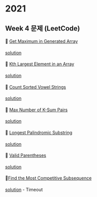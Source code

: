 # 2021
## Week 4 문제 (LeetCode)

####
👀 [  Get Maximum in Generated Array](https://leetcode.com/explore/challenge/card/january-leetcoding-challenge-2021/581/week-3-january-15th-january-21st/3605/)
####
[solution](https://github.com/wishJinit/Algorithm-LeetCode/blob/master/challenge/week03_2021_january_15th_january_21st/Q01.java)
####
👀 [  Kth Largest Element in an Array](https://leetcode.com/explore/challenge/card/january-leetcoding-challenge-2021/581/week-3-january-15th-january-21st/3606/)
####
[solution](https://github.com/wishJinit/Algorithm-LeetCode/blob/master/challenge/week03_2021_january_15th_january_21st/Q02.java)
####
👀 [  Count Sorted Vowel Strings](https://leetcode.com/explore/challenge/card/january-leetcoding-challenge-2021/581/week-3-january-15th-january-21st/3607/)
####
[solution](https://github.com/wishJinit/Algorithm-LeetCode/blob/master/challenge/week03_2021_january_15th_january_21st/Q03.java)
####
👀 [  Max Number of K-Sum Pairs](https://leetcode.com/explore/challenge/card/january-leetcoding-challenge-2021/581/week-3-january-15th-january-21st/3608/)
####
[solution](https://github.com/wishJinit/Algorithm-LeetCode/blob/master/challenge/week03_2021_january_15th_january_21st/Q04.java)
####
👀 [  Longest Palindromic Substring](https://leetcode.com/explore/challenge/card/january-leetcoding-challenge-2021/581/week-3-january-15th-january-21st/3609/)
####
[solution](https://github.com/wishJinit/Algorithm-LeetCode/blob/master/challenge/week03_2021_january_15th_january_21st/Q05.java)
####
👀 [  Valid Parentheses](https://leetcode.com/explore/challenge/card/january-leetcoding-challenge-2021/581/week-3-january-15th-january-21st/3610/)
####
[solution](https://github.com/wishJinit/Algorithm-LeetCode/blob/master/challenge/week03_2021_january_15th_january_21st/Q06.java)
####
👀[Find the Most Competitive Subsequence](https://leetcode.com/explore/challenge/card/january-leetcoding-challenge-2021/581/week-3-january-15th-january-21st/3611/)
####
[solution](https://github.com/OneHundredMillionSalary/Algorithm2021/new/main/week04/SUN/yujin/Q07.java) - Timeout

